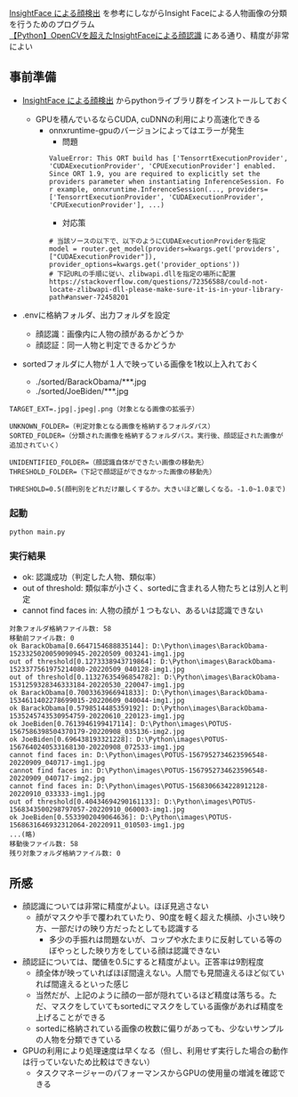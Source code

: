 [InsightFace による顔検出](https://www.kkaneko.jp/cc/deepim/insightface.html) を参考にしながらInsight Faceによる人物画像の分類を行うためのプログラム  
[【Python】OpenCVを超えたInsightFaceによる顔認識](https://self-development.info/%E3%80%90python%E3%80%91opencv%E3%82%92%E8%B6%85%E3%81%88%E3%81%9Finsightface%E3%81%AB%E3%82%88%E3%82%8B%E9%A1%94%E8%AA%8D%E8%AD%98/) にある通り、精度が非常によい

## 事前準備
* [InsightFace による顔検出](https://www.kkaneko.jp/cc/deepim/insightface.html) からpythonライブラリ群をインストールしておく
  * GPUを積んでいるならCUDA, cuDNNの利用により高速化できる
    * onnxruntime-gpuのバージョンによってはエラーが発生
      * 問題
      ```
      ValueError: This ORT build has ['TensorrtExecutionProvider', 'CUDAExecutionProvider', 'CPUExecutionProvider'] enabled. Since ORT 1.9, you are required to explicitly set the providers parameter when instantiating InferenceSession. Fo
      r example, onnxruntime.InferenceSession(..., providers=['TensorrtExecutionProvider', 'CUDAExecutionProvider', 'CPUExecutionProvider'], ...)
      ```
      * 対応策
      ```
      # 当該ソースの以下で、以下のようにCUDAExecutionProviderを指定
      model = router.get_model(providers=kwargs.get('providers', ["CUDAExecutionProvider"]), provider_options=kwargs.get('provider_options'))
      # 下記URLの手順に従い、zlibwapi.dllを指定の場所に配置
      https://stackoverflow.com/questions/72356588/could-not-locate-zlibwapi-dll-please-make-sure-it-is-in-your-library-path#answer-72458201
      ```

* .envに格納フォルダ、出力フォルダを設定
    * 顔認識：画像内に人物の顔があるかどうか
    * 顔認証：同一人物と判定できるかどうか
* sortedフォルダに人物が１人で映っている画像を1枚以上入れておく
  * ./sorted/BarackObama/***.jpg
  * ./sorted/JoeBiden/***.jpg
```text
TARGET_EXT=.jpg|.jpeg|.png（対象となる画像の拡張子）

UNKNOWN_FOLDER=（判定対象となる画像を格納するフォルダパス）
SORTED_FOLDER=（分類された画像を格納するフォルダパス。実行後、顔認証された画像が追加されていく）

UNIDENTIFIED_FOLDER=（顔認識自体ができたい画像の移動先）
THRESHOLD_FOLDER=（下記で顔認証ができなかった画像の移動先）

THRESHOLD=0.5(顔判別をどれだけ厳しくするか。大きいほど厳しくなる。-1.0~1.0まで)
```
### 起動
```
python main.py
```
### 実行結果
* ok: 認識成功（判定した人物、類似率）
* out of threshold: 類似率が小さく、sortedに含まれる人物たちとは別人と判定
* cannot find faces in: 人物の顔が１つもない、あるいは認識できない
```
対象フォルダ格納ファイル数: 58
移動前ファイル数: 0
ok BarackObama[0.6647154688835144]: D:\Python\images\BarackObama-1523325020059090945-20220509_003241-img1.jpg
out of threshold[0.1273338943719864]: D:\Python\images\BarackObama-1523377561975214080-20220509_040128-img1.jpg
out of threshold[0.11327635496854782]: D:\Python\images\BarackObama-1531259328346333184-20220530_220047-img1.jpg
ok BarackObama[0.7003363966941833]: D:\Python\images\BarackObama-1534611402278699015-20220609_040044-img1.jpg
ok BarackObama[0.5798514485359192]: D:\Python\images\BarackObama-1535245743530954759-20220610_220123-img1.jpg
ok JoeBiden[0.7613946199417114]: D:\Python\images\POTUS-1567586398504370179-20220908_035136-img2.jpg
ok JoeBiden[0.696438193321228]: D:\Python\images\POTUS-1567640240533168130-20220908_072533-img1.jpg
cannot find faces in: D:\Python\images\POTUS-1567952734623596548-20220909_040717-img1.jpg
cannot find faces in: D:\Python\images\POTUS-1567952734623596548-20220909_040717-img2.jpg
cannot find faces in: D:\Python\images\POTUS-1568306634228912128-20220910_033333-img1.jpg
out of threshold[0.40434694290161133]: D:\Python\images\POTUS-1568343500298797057-20220910_060003-img1.jpg
ok JoeBiden[0.5533902049064636]: D:\Python\images\POTUS-1568631646932312064-20220911_010503-img1.jpg
...(略)
移動後ファイル数: 58
残り対象フォルダ格納ファイル数: 0
```

## 所感
* 顔認識については非常に精度がよい。ほぼ見逃さない
  * 顔がマスクや手で覆われていたり、90度を軽く超えた横顔、小さい映り方、一部だけの映り方だったとしても認識する
    * 多少の手振れは問題ないが、コップや水たまりに反射している等のぼやっとした映り方をしている顔は認識できない
* 顔認証については、閾値を0.5にすると精度がよい。正答率は9割程度
  * 顔全体が映っていればほぼ間違えない。人間でも見間違えるほど似ていれば間違えるといった感じ
  * 当然だが、上記のように顔の一部が隠れているほど精度は落ちる。ただ、マスクをしていてもsortedにマスクをしている画像があれば精度を上げることができる
  * sortedに格納されている画像の枚数に偏りがあっても、少ないサンプルの人物を分類できている
* GPUの利用により処理速度は早くなる（但し、利用せず実行した場合の動作は行っていないため比較はできない）
  * タスクマネージャーのパフォーマンスからGPUの使用量の増減を確認できる

